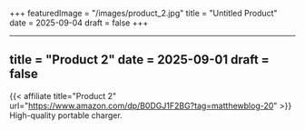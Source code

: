 +++
featuredImage = "/images/product_2.jpg"
title = "Untitled Product"
date = 2025-09-04
draft = false
+++

---
title = "Product 2"
date = 2025-09-01
draft = false
---

{{< affiliate title="Product 2" url="https://www.amazon.com/dp/B0DGJ1F2BG?tag=matthewblog-20" >}}
High-quality portable charger.
